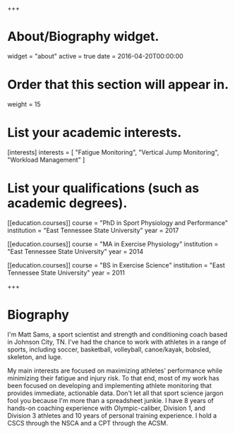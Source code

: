 +++
# About/Biography widget.
widget = "about"
active = true
date = 2016-04-20T00:00:00

# Order that this section will appear in.
weight = 15

# List your academic interests.
[interests]
  interests = [
    "Fatigue Monitoring",
    "Vertical Jump Monitoring",
    "Workload Management"
  ]

# List your qualifications (such as academic degrees).
[[education.courses]]
  course = "PhD in Sport Physiology and Performance"
  institution = "East Tennessee State University"
  year = 2017

[[education.courses]]
  course = "MA in Exercise Physiology"
  institution = "East Tennessee State University"
  year = 2014

[[education.courses]]
  course = "BS in Exercise Science"
  institution = "East Tennessee State University"
  year = 2011
 
+++

# Biography

I'm Matt Sams, a sport scientist and strength and conditioning coach based in Johnson City, TN. I've had the chance to work with athletes in a range of sports, including soccer, basketball, volleyball, canoe/kayak, bobsled, skeleton, and luge.

My main interests are focused on maximizing athletes' performance while minimizing their fatigue and injury risk. To that end, most of my work has been focused on developing and implementing athlete monitoring that provides immediate, actionable data. Don't let all that sport science jargon fool you because I'm more than a spreadsheet junkie. I have 8 years of hands-on coaching experience with Olympic-caliber, Division 1, and Division 3 athletes and 10 years of personal training experience. I hold a CSCS through the NSCA and a CPT through the ACSM.
